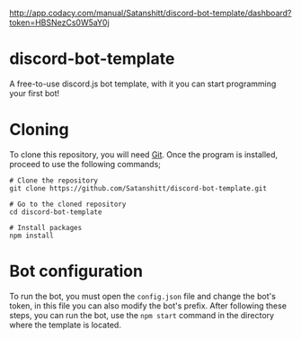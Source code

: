 http://app.codacy.com/manual/Satanshitt/discord-bot-template/dashboard?token=HBSNezCs0W5aY0j
# discord-bot-template
A free-to-use discord.js bot template, with it you can start programming your first bot!

# Cloning
To clone this repository, you will need [Git](https://git-scm.com/). Once the program is installed, proceed to use the following commands;

```
# Clone the repository
git clone https://github.com/Satanshitt/discord-bot-template.git

# Go to the cloned repository
cd discord-bot-template

# Install packages
npm install
```

# Bot configuration
To run the bot, you must open the `config.json` file and change the bot's token, in this file you can also modify the bot's prefix. After following these steps, you can run the bot, use the `npm start` command in the directory where the template is located.
